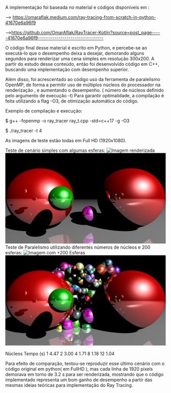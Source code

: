 A implementação foi baseada no material e códigos disponíveis em : 

--> https://omaraflak.medium.com/ray-tracing-from-scratch-in-python-41670e6a96f9

-->https://github.com/OmarAflak/RayTracer-Kotlin?source=post_page-----41670e6a96f9--------------------------------

O código final desse material é escrito em Python, e percebe-se ao executá-lo que o desempenho deixa a desejar, demorando alguns segundos para renderizar uma cena simples em resolução 300x200.
A partir do estudo desse conteúdo, então foi desenvolvido código em C++, buscando uma implementação com desempenho superior.

Além disso, foi acrescentado ao código uso da ferramenta de paralelismo OpenMP, de forma a permitir uso de múltiplos núcleos do processador na renderização , e aumentando o desempenho. ( número de núcleos definido pelo argumento de execução -t)
Para garantir optimalidade, a compilação é feita utilizando a flag -O3, de otimização automática do código.

Exemplo de compilação e execução:

$ g++ -fopenmp -o ray_tracer ray_t.cpp -std=c++17 -g -O3

$ ./ray_tracer -t 4 

As imagens de teste estão todas em Full HD (1920x1080).

Teste de cenário simples com algumas esferas:
![Imagem renderizada](https://ibb.co/CJQXC6n)
<img src="image.png">
Teste de Paralelismo utilizando diferentes números de núcleos e 200 esferas:
![Imagem com +200 Esferas](https://ibb.co/LvMJnZL)
<img src="image_50esph.png">


Núcleos  Tempo (s)
1         4.47
2         3.00
4         1.71
8         1.18
12        1.04


Para efeito de comparação, tentou-se reproduzir esse último cenário com o código original em python( em FullHD ), mas cada linha de 1920 pixels demorava em torno de 3.2 s para ser renderizada, mostrando que o código implementado representa um bom ganho de desempenho a partir das mesmas ideias teóricas para implementação do Ray Tracing.
